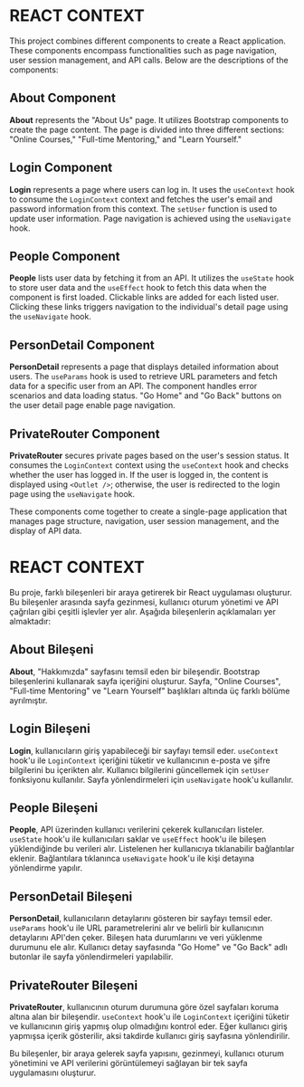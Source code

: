 # REACT CONTEXT

This project combines different components to create a React application. These components encompass functionalities such as page navigation, user session management, and API calls. Below are the descriptions of the components:

## About Component

**About** represents the "About Us" page. It utilizes Bootstrap components to create the page content. The page is divided into three different sections: "Online Courses," "Full-time Mentoring," and "Learn Yourself."

## Login Component

**Login** represents a page where users can log in. It uses the `useContext` hook to consume the `LoginContext` context and fetches the user's email and password information from this context. The `setUser` function is used to update user information. Page navigation is achieved using the `useNavigate` hook.

## People Component

**People** lists user data by fetching it from an API. It utilizes the `useState` hook to store user data and the `useEffect` hook to fetch this data when the component is first loaded. Clickable links are added for each listed user. Clicking these links triggers navigation to the individual's detail page using the `useNavigate` hook.

## PersonDetail Component

**PersonDetail** represents a page that displays detailed information about users. The `useParams` hook is used to retrieve URL parameters and fetch data for a specific user from an API. The component handles error scenarios and data loading status. "Go Home" and "Go Back" buttons on the user detail page enable page navigation.

## PrivateRouter Component

**PrivateRouter** secures private pages based on the user's session status. It consumes the `LoginContext` context using the `useContext` hook and checks whether the user has logged in. If the user is logged in, the content is displayed using `<Outlet />`; otherwise, the user is redirected to the login page using the `useNavigate` hook.

These components come together to create a single-page application that manages page structure, navigation, user session management, and the display of API data.


# REACT CONTEXT

Bu proje, farklı bileşenleri bir araya getirerek bir React uygulaması oluşturur. Bu bileşenler arasında sayfa gezinmesi, kullanıcı oturum yönetimi ve API çağrıları gibi çeşitli işlevler yer alır. Aşağıda bileşenlerin açıklamaları yer almaktadır:

## About Bileşeni

**About**, "Hakkımızda" sayfasını temsil eden bir bileşendir. Bootstrap bileşenlerini kullanarak sayfa içeriğini oluşturur. Sayfa, "Online Courses", "Full-time Mentoring" ve "Learn Yourself" başlıkları altında üç farklı bölüme ayrılmıştır.

## Login Bileşeni

**Login**, kullanıcıların giriş yapabileceği bir sayfayı temsil eder. `useContext` hook'u ile `LoginContext` içeriğini tüketir ve kullanıcının e-posta ve şifre bilgilerini bu içerikten alır. Kullanıcı bilgilerini güncellemek için `setUser` fonksiyonu kullanılır. Sayfa yönlendirmeleri için `useNavigate` hook'u kullanılır.

## People Bileşeni

**People**, API üzerinden kullanıcı verilerini çekerek kullanıcıları listeler. `useState` hook'u ile kullanıcıları saklar ve `useEffect` hook'u ile bileşen yüklendiğinde bu verileri alır. Listelenen her kullanıcıya tıklanabilir bağlantılar eklenir. Bağlantılara tıklanınca `useNavigate` hook'u ile kişi detayına yönlendirme yapılır.

## PersonDetail Bileşeni

**PersonDetail**, kullanıcıların detaylarını gösteren bir sayfayı temsil eder. `useParams` hook'u ile URL parametrelerini alır ve belirli bir kullanıcının detaylarını API'den çeker. Bileşen hata durumlarını ve veri yüklenme durumunu ele alır. Kullanıcı detay sayfasında "Go Home" ve "Go Back" adlı butonlar ile sayfa yönlendirmeleri yapılabilir.

## PrivateRouter Bileşeni

**PrivateRouter**, kullanıcının oturum durumuna göre özel sayfaları koruma altına alan bir bileşendir. `useContext` hook'u ile `LoginContext` içeriğini tüketir ve kullanıcının giriş yapmış olup olmadığını kontrol eder. Eğer kullanıcı giriş yapmışsa içerik gösterilir, aksi takdirde kullanıcı giriş sayfasına yönlendirilir.

Bu bileşenler, bir araya gelerek sayfa yapısını, gezinmeyi, kullanıcı oturum yönetimini ve API verilerini görüntülemeyi sağlayan bir tek sayfa uygulamasını oluşturur.

